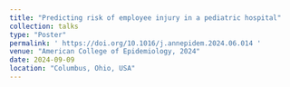 ```yaml
---
title: "Predicting risk of employee injury in a pediatric hospital"
collection: talks
type: "Poster"
permalink: ' https://doi.org/10.1016/j.annepidem.2024.06.014 '
venue: "American College of Epidemiology, 2024"
date: 2024-09-09
location: "Columbus, Ohio, USA"
---
```

